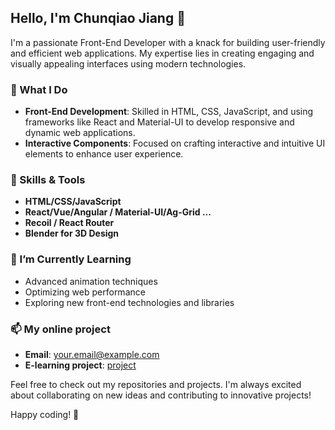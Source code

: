 ## Hello, I'm Chunqiao Jiang 👋

I'm a passionate Front-End Developer with a knack for building user-friendly and efficient web applications. My expertise lies in creating engaging and visually appealing interfaces using modern technologies.

### 🚀 What I Do
- **Front-End Development**: Skilled in HTML, CSS, JavaScript, and using frameworks like React and Material-UI to develop responsive and dynamic web applications.
- **Interactive Components**: Focused on crafting interactive and intuitive UI elements to enhance user experience.

### 🔧 Skills & Tools
- **HTML/CSS/JavaScript**
- **React/Vue/Angular / Material-UI/Ag-Grid ...**
- **Recoil / React Router**
- **Blender for 3D Design**

### 🌱 I’m Currently Learning
- Advanced animation techniques
- Optimizing web performance
- Exploring new front-end technologies and libraries

### 📫 My online project
- **Email**: [your.email@example.com](mailto:your.email@example.com)
- **E-learning project**: [project]([https://linkedin.com/in/your-profile](https://jcqiao.github.io/elearning-platform/))

Feel free to check out my repositories and projects. I'm always excited about collaborating on new ideas and contributing to innovative projects!

Happy coding! 🚀

<!--
**jcqiao/jcqiao** is a ✨ _special_ ✨ repository because its `README.md` (this file) appears on your GitHub profile.

Here are some ideas to get you started:

- 🔭 I’m currently working on ...
- 🌱 I’m currently learning ...
- 👯 I’m looking to collaborate on ...
- 🤔 I’m looking for help with ...
- 💬 Ask me about ...
- 📫 How to reach me: ...
- 😄 Pronouns: ...
- ⚡ Fun fact: ...
-->
